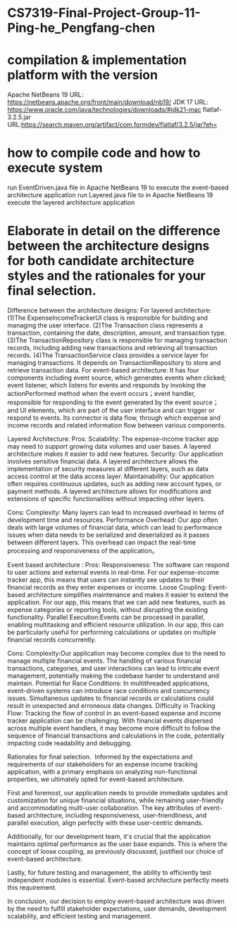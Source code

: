 # CS7319-Final-Project-Group-11-Ping-he_Pengfang-chen
# compilation & implementation platform with the version
Apache NetBeans 19 
URL: https://netbeans.apache.org/front/main/download/nb19/
JDK 17
URL: https://www.oracle.com/java/technologies/downloads/#jdk21-mac
flatlaf-3.2.5.jar
URL:https://search.maven.org/artifact/com.formdev/flatlaf/3.2.5/jar?eh=
# how to compile code and how to execute system
run EventDriven.java file in Apache NetBeans 19 to execute the event-based architecture application 
run Layered.java file to in Apache NetBeans 19 execute the layered architecture application 
#	Elaborate in detail on the difference between the architecture designs for both candidate architecture styles and the rationales for your final selection.
Difference between the architecture designs:
For layered architecture:
(1)The ExpenseIncomeTrackerUI class is responsible for building and managing the user interface.
(2)The Transaction class represents a transaction, containing the date, description, amount, and transaction type.
(3)The TransactionRepository class is responsible for managing transaction records, including adding new transactions and retrieving all transaction records.
(4)The TransactionService class provides a service layer for managing transactions. It depends on TransactionRepository to store and retrieve transaction data.
For event-based architecture:
It has four components including event source, which generates events when clicked; event listener, which listens for events and responds by invoking the actionPerformed method when the event occurs；event handler, responsible for responding to the event generated by the event source；and UI elements, which are part of the user interface and can trigger or respond to events. Its connector is data flow, through which expense and income records and related information flow between various components.

Layered Architecture:
Pros:
Scalability: The expense-income tracker app may need to support growing data volumes and user bases. A layered architecture makes it easier to add new features.
Security: Our application involves sensitive financial data. A layered architecture allows the implementation of security measures at different layers, such as data access control at the data access layer. 
Maintainability: Our application often requires continuous updates, such as adding new account types, or payment methods. A layered architecture allows for modifications and extensions of specific functionalities without impacting other layers.

Cons:
Complexity: Many layers can lead to increased overhead in terms of development time and resources.
Performance Overhead: Our app often deals with large volumes of financial data, which can lead to performance issues when data needs to be serialized and deserialized as it passes between different layers. This overhead can impact the real-time processing and responsiveness of the application。

Event based architecture :
Pros:
Responsiveness: The software can respond to user actions and external events in real-time. For our expense-income tracker app, this means that users can instantly see updates to their financial records as they enter expenses or income.
Loose Coupling: Event-based architecture simplifies maintenance and makes it easier to extend the application. For our app, this means that we can add new features, such as expense categories or reporting tools, without disrupting the existing functionality.
Parallel Execution:Events can be processed in parallel, enabling multitasking and efficient resource utilization. In our app, this can be particularly useful for performing calculations or updates on multiple financial records concurrently.

Cons:
Complexity:Our application may become complex due to the need to manage multiple financial events. The handling of various financial transactions, categories, and user interactions can lead to intricate event management, potentially making the codebase harder to understand and maintain.
Potential for Race Conditions: In multithreaded applications, event-driven systems can introduce race conditions and concurrency issues. Simultaneous updates to financial records or calculations could result in unexpected and erroneous data changes.
Difficulty in Tracking Flow: Tracking the flow of control in an event-based expense and income tracker application can be challenging. With financial events dispersed across multiple event handlers, it may become more difficult to follow the sequence of financial transactions and calculations in the code, potentially impacting code readability and debugging.

Rationales for final selection. 
Informed by the expectations and requirements of our stakeholders for an expense income tracking application, with a primary emphasis on analyzing non-functional properties, we ultimately opted for event-based architecture.

First and foremost, our application needs to provide immediate updates and customization for unique financial situations, while remaining user-friendly and accommodating multi-user collaboration. The key attributes of event-based architecture, including responsiveness, user-friendliness, and parallel execution, align perfectly with these user-centric demands.

Additionally, for our development team, it's crucial that the application maintains optimal performance as the user base expands. This is where the concept of loose coupling, as previously discussed, justified our choice of event-based architecture.

Lastly, for future testing and management, the ability to efficiently test independent modules is essential. Event-based architecture perfectly meets this requirement.

In conclusion, our decision to employ event-based architecture was driven by the need to fulfill stakeholder expectations, user demands, development scalability, and efficient testing and management.

